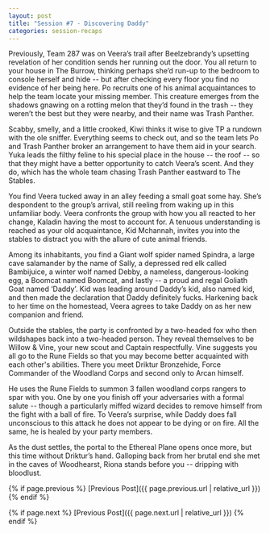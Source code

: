 ```yaml
---
layout: post
title: "Session #7 - Discovering Daddy"
categories: session-recaps
---
```

Previously, Team 287 was on Veera’s trail after Beelzebrandy’s upsetting revelation of her condition sends her running out the door. You all return to your house in The Burrow, thinking perhaps she’d run-up to the bedroom to console herself and hide -- but after checking every floor you find no evidence of her being here. Po recruits one of his animal acquaintances to help the team locate your missing member. This creature emerges from the shadows gnawing on a rotting melon that they’d found in the trash -- they weren’t the best but they were nearby, and their name was Trash Panther.

Scabby, smelly, and a little crooked, Kiwi thinks it wise to give TP a rundown with the ole sniffer. Everything seems to check out, and so the team lets Po and Trash Panther broker an arrangement to have them aid in your search. Yuka leads the filthy feline to his special place in the house -- the roof -- so that they might have a better opportunity to catch Veera’s scent. And they do, which has the whole team chasing Trash Panther eastward to The Stables. 

You find Veera tucked away in an alley feeding a small goat some hay. She’s despondent to the group’s arrival, still reeling from waking up in this unfamiliar body. Veera confronts the group with how you all reacted to her change, Kaladin having the most to account for. A tenuous understanding is reached as your old acquaintance, Kid Mchannah, invites you into the stables to distract you with the allure of cute animal friends. 

Among its inhabitants, you find a Giant wolf spider named Spindra, a large cave salamander by the name of Sally, a depressed red elk called Bambijuice, a winter wolf named Debby, a nameless, dangerous-looking egg, a Boomcat named Boomcat, and lastly -- a proud and regal Goliath Goat named ‘Daddy’. Kid was leading around Daddy’s kid, also named kid, and then made the declaration that Daddy definitely fucks.  Harkening back to her time on the homestead, Veera agrees to take Daddy on as her new companion and friend.

Outside the stables, the party is confronted by a two-headed fox who then wildshapes back into a two-headed person. They reveal themselves to be Willow & Vine, your new scout and Captain respectfully. Vine suggests you all go to the Rune Fields so that you may become better acquainted with each other's abilities. There you meet Driktur Bronzehide, Force Commander of the Woodland Corps and second only to Arcan himself.

He uses the Rune Fields to summon 3 fallen woodland corps rangers to spar with you. One by one you finish off your adversaries with a formal salute -- though a particularly miffed wizard decides to remove himself from the fight with a ball of fire. To Veera’s surprise, while Daddy does fall unconscious to this attack he does not appear to be dying or on fire. All the same, he is healed by your party members. 

As the dust settles, the portal to the Ethereal Plane opens once more, but this time without Driktur’s hand. Galloping back from her brutal end she met in the caves of Woodhearst, Riona stands before you -- dripping with bloodlust. 

{% if page.previous %}
[Previous Post]({{ page.previous.url | relative_url }})
{% endif %}

{% if page.next %}
[Previous Post]({{ page.next.url | relative_url }})
{% endif %}

